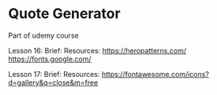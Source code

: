 # Quote Generator

Part of udemy course

Lesson 16:
Brief:
Resources:
https://heropatterns.com/
https://fonts.google.com/

Lesson 17:
Brief:
Resources: https://fontawesome.com/icons?d=gallery&q=close&m=free
